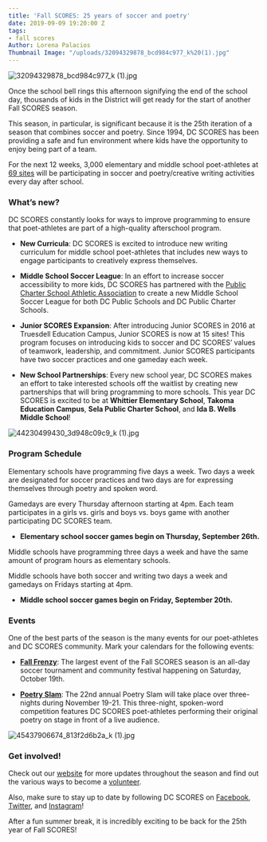 ```yaml
---
title: 'Fall SCORES: 25 years of soccer and poetry'
date: 2019-09-09 19:20:00 Z
tags:
- fall scores
Author: Lorena Palacios
Thumbnail Image: "/uploads/32094329878_bcd984c977_k%20(1).jpg"
---
```


![32094329878_bcd984c977_k (1).jpg](/uploads/32094329878_bcd984c977_k%20(1).jpg)

Once the school bell rings this afternoon signifying the end of the school day, thousands of kids in the District will get ready for the start of another Fall SCORES season.





This season, in particular, is significant because it is the 25th iteration of a season that combines soccer and poetry. Since 1994, DC SCORES has been providing a safe and fun environment where kids have the opportunity to enjoy being part of a team.

For the next 12 weeks, 3,000 elementary and middle school poet-athletes at [69 sites](https://www.dcscores.org/our-program/program-sites/) will be participating in soccer and poetry/creative writing activities every day after school.

### What’s new?

DC SCORES constantly looks for ways to improve programming to ensure that poet-athletes are part of a high-quality afterschool program.

* **New Curricula**: DC SCORES is excited to introduce new writing curriculum for middle school poet-athletes that includes new ways to engage participants to creatively express themselves. 

* **Middle School Soccer League**: In an effort to increase soccer accessibility to more kids, DC SCORES has partnered with the [Public Charter School Athletic Association](https://dcchartersports.org/) to create a new Middle School Soccer League for both DC Public Schools and DC Public Charter Schools.

* **Junior SCORES Expansion**: After introducing Junior SCORES in 2016 at Truesdell Education Campus, Junior SCORES is now at 15 sites! This program focuses on introducing kids to soccer and DC SCORES’ values of teamwork, leadership, and commitment. Junior SCORES participants have two soccer practices and one gameday each week.

* **New School Partnerships**: Every new school year, DC SCORES makes an effort to take interested schools off the waitlist by creating new partnerships that will bring programming to more schools. This year DC SCORES is excited to be at **Whittier Elementary School**, **Takoma Education Campus**, **Sela Public Charter School**, and **Ida B. Wells Middle School**!

![44230499430_3d948c09c9_k (1).jpg](/uploads/44230499430_3d948c09c9_k%20(1).jpg)

### Program Schedule

Elementary schools have programming five days a week. Two days a week are designated for soccer practices and two days are for expressing themselves through poetry and spoken word.

Gamedays are every Thursday afternoon starting at 4pm. Each team participates in a girls vs. girls and boys vs. boys game with another participating DC SCORES team.
 
* **Elementary school soccer games begin on Thursday, September 26th.**

Middle schools have programming three days a week and have the same amount of program hours as elementary schools.

Middle schools have both soccer and writing two days a week and gamedays on Fridays starting at 4pm. 

* **Middle school soccer games begin on Friday, September 20th.**

### Events

One of the best parts of the season is the many events for our poet-athletes and DC SCORES community. Mark your calendars for the following events:

* **[Fall Frenzy](https://www.dcscores.org/fallfrenzy/)**: The largest event of the Fall SCORES season is an all-day soccer tournament and community festival happening on Saturday, October 19th.

* **[Poetry Slam](https://www.flickr.com/search/?user_id=dcscorespictures&tags=poetryslam18&sort=date-posted-desc)**: The 22nd annual Poetry Slam will take place over three-nights during November 19-21. This three-night, spoken-word competition features DC SCORES poet-athletes performing their original poetry on stage in front of a live audience.

![45437906674_813f2d6b2a_k (1).jpg](/uploads/45437906674_813f2d6b2a_k%20(1).jpg)

### Get involved!

Check out our [website](www.dcscores.org) for more updates throughout the season and find out the various ways to become a [volunteer](https://www.dcscores.org/volunteer/).

Also, make sure to stay up to date by following DC SCORES on [Facebook](https://www.facebook.com/DCSCORES), [Twitter](https://twitter.com/dcscores), and [Instagram](https://www.instagram.com/dc_scores/)!

After a fun summer break, it is incredibly exciting to be back for the 25th year of Fall SCORES!